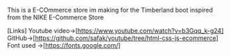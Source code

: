 This is a E-COmmerce store im making for the Timberland boot inspired from the NIKE E-Commerce Store

[Links]
Youtube video->[https://www.youtube.com/watch?v=b3Gqq_k-g24]
GitHub->[https://github.com/safak/youtube/tree/html-css-js-ecommerce]
Font used ->[https://fonts.google.com/]